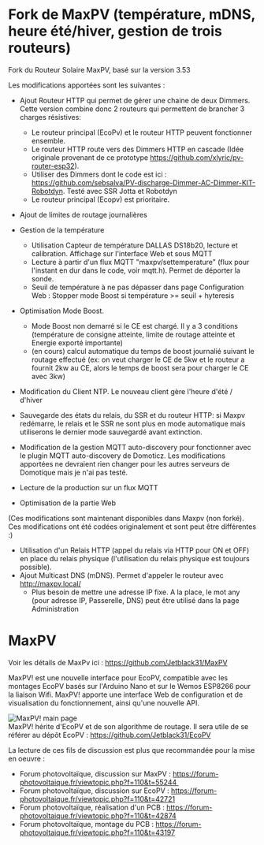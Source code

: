 # Fork de MaxPV (température, mDNS, heure été/hiver, gestion de trois routeurs)
Fork du Routeur Solaire MaxPV, basé sur la version 3.53 

Les modifications apportées sont les suivantes :

* Ajout Routeur HTTP qui permet de gérer une chaine de deux Dimmers. Cette version combine donc 2 routeurs qui permettent de brancher 3 charges résistives:
  * Le routeur principal (EcoPv) et le routeur HTTP peuvent fonctionner ensemble.
  * Le routeur HTTP route vers des Dimmers HTTP en cascade (Idée originale provenant de ce prototype https://github.com/xlyric/pv-router-esp32).
  * Utiliser des Dimmers dont le code est ici : https://github.com/sebsalva/PV-discharge-Dimmer-AC-Dimmer-KIT-Robotdyn. Testé avec SSR Jotta et Robotdyn
  * Le routeur principal (Ecopv) est prioritaire.

* Ajout de limites de routage journalières

* Gestion de la température
  * Utilisation Capteur de température DALLAS DS18b20, lecture et calibration. Affichage sur l'interface Web et sous MQTT
  * Lecture à partir d'un flux MQTT "maxpv/settemperature" (flux pour l'instant en dur dans le code, voir mqtt.h). Permet de déporter la sonde.
  * Seuil de température à ne pas dépasser dans page Configuration Web : Stopper mode Boost si température >= seuil + hyteresis 

* Optimisation Mode Boost.
  * Mode Boost non demarré si le CE est chargé. Il y a 3 conditions (température de consigne atteinte, limite de routage atteinte et Energie exporté importante)
  * (en cours) calcul automatique du temps de boost journalié suivant le routage effectué (ex: on veut charger le CE de 5kw et le routeur a fournit 2kw au CE, alors le temps de boost sera pour charger le CE avec 3kw)  
* Modification du Client NTP. Le nouveau client gère l'heure d'été / d'hiver

* Sauvegarde des états du relais, du SSR et du routeur HTTP: si Maxpv redémarre, le relais et le SSR ne sont plus en mode automatique mais utiliserons le dernier mode sauvegardé avant extinction.

* Modification de la gestion MQTT auto-discovery pour fonctionner avec le plugin MQTT auto-discovery de Domoticz. Les modifications apportées ne devraient rien changer pour les autres serveurs de Domotique mais je n'ai pas testé.

* Lecture de la production sur un flux MQTT

* Optimisation de la partie Web

(Ces modifications sont maintenant disponibles dans Maxpv (non forké). Ces modifications ont été codées originalement et sont peut être différentes :)
* Utilisation d'un Relais HTTP (appel du relais via HTTP pour ON et OFF) en place du relais physique (l'utilisation du relais physique est toujours possible). 
* Ajout Multicast DNS (mDNS). Permet d'appeler le routeur avec http://maxpv.local/
  * Plus besoin de mettre une adresse IP fixe. A la place, le mot any (pour adresse IP, Passerelle, DNS) peut être utilisé dans la page Administration


# MaxPV
Voir les détails de MaxPv ici : https://github.com/Jetblack31/MaxPV

MaxPV! est une nouvelle interface pour EcoPV, compatible avec les montages EcoPV basés sur l'Arduino Nano et sur le Wemos ESP8266 pour la liaison Wifi. MaxPV! apporte une interface Web de configuration et de visualisation du fonctionnement, ainsi qu'une nouvelle API.

![MaxPV! main page](images/mainpage.png)  
MaxPV! hérite d'EcoPV et de son algorithme de routage. Il sera utile de se référer au dépôt EcoPV : https://github.com/Jetblack31/EcoPV

La lecture de ces fils de discussion est plus que recommandée pour la mise en oeuvre :  
* Forum photovoltaïque, discussion sur MaxPV : https://forum-photovoltaique.fr/viewtopic.php?f=110&t=55244 
* Forum photovoltaïque, discussion sur EcoPV : https://forum-photovoltaique.fr/viewtopic.php?f=110&t=42721  
* Forum photovoltaïque, réalisation d'un PCB : https://forum-photovoltaique.fr/viewtopic.php?f=110&t=42874  
* Forum photovoltaïque, montage du PCB : https://forum-photovoltaique.fr/viewtopic.php?f=110&t=43197  
